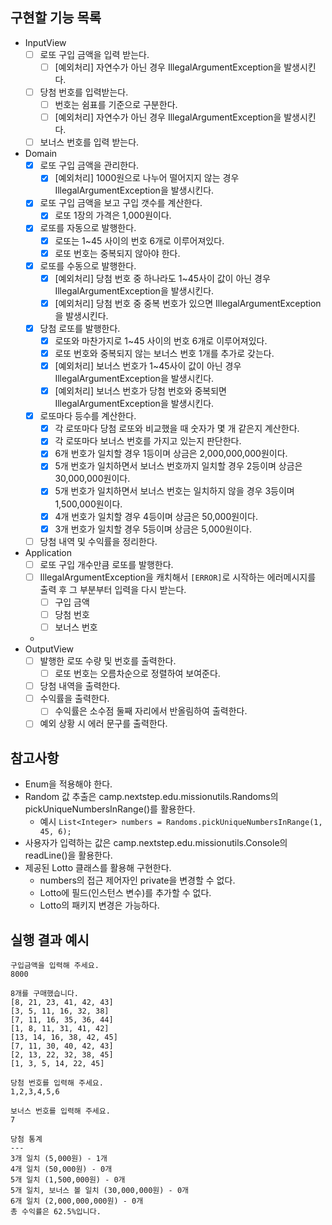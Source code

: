 ## 구현할 기능 목록
- InputView
  - [ ] 로또 구입 금액을 입력 받는다.
    - [ ] [예외처리] 자연수가 아닌 경우 IllegalArgumentException을 발생시킨다.
  - [ ] 당첨 번호를 입력받는다.
    - [ ] 번호는 쉼표를 기준으로 구분한다.
    - [ ] [예외처리] 자연수가 아닌 경우 IllegalArgumentException을 발생시킨다.
  - [ ] 보너스 번호를 입력 받는다.
- Domain
  - [x] 로또 구입 금액을 관리한다.
    - [x] [예외처리] 1000원으로 나누어 떨어지지 않는 경우 IllegalArgumentException을 발생시킨다.
  - [x] 로또 구입 금액을 보고 구입 갯수를 계산한다.
    - [x] 로또 1장의 가격은 1,000원이다.
  - [x] 로또를 자동으로 발행한다.
    - [x] 로또는 1~45 사이의 번호 6개로 이루어져있다.
    - [x] 로또 번호는 중복되지 않아야 한다.
  - [x] 로또를 수동으로 발행한다.
    - [x] [예외처리] 당첨 번호 중 하나라도 1~45사이 값이 아닌 경우 IllegalArgumentException을 발생시킨다.
    - [x] [예외처리] 당첨 번호 중 중복 번호가 있으면 IllegalArgumentException을 발생시킨다.
  - [x] 당첨 로또를 발행한다.
    - [x] 로또와 마찬가지로 1~45 사이의 번호 6개로 이루어져있다.
    - [x] 로또 번호와 중복되지 않는 보너스 번호 1개를 추가로 갖는다.
    - [x] [예외처리] 보너스 번호가 1~45사이 값이 아닌 경우 IllegalArgumentException을 발생시킨다.
    - [x] [예외처리] 보너스 번호가 당첨 번호와 중복되면 IllegalArgumentException을 발생시킨다.
  - [x] 로또마다 등수를 계산한다.
    - [x] 각 로또마다 당첨 로또와 비교했을 때 숫자가 몇 개 같은지 계산한다.
    - [x] 각 로또마다 보너스 번호를 가지고 있는지 판단한다.
    - [x] 6개 번호가 일치할 경우 1등이며 상금은 2,000,000,000원이다.
    - [x] 5개 번호가 일치하면서 보너스 번호까지 일치할 경우 2등이며 상금은 30,000,000원이다.
    - [x] 5개 번호가 일치하면서 보너스 번호는 일치하지 않을 경우 3등이며 1,500,000원이다. 
    - [x] 4개 번호가 일치할 경우 4등이며 상금은 50,000원이다.
    - [x] 3개 번호가 일치할 경우 5등이며 상금은 5,000원이다.
  - [ ] 당첨 내역 및 수익률을 정리한다.
- Application
  - [ ] 로또 구입 개수만큼 로또를 발행한다.
  - [ ] IllegalArgumentException을 캐치해서 `[ERROR]`로 시작하는 에러메시지를 출력 후 그 부분부터 입력을 다시 받는다.
    - [ ] 구입 금액
    - [ ] 당첨 번호
    - [ ] 보너스 번호
  - 
- OutputView
  - [ ] 발행한 로또 수량 및 번호를 출력한다.
    - [ ] 로또 번호는 오름차순으로 정렬하여 보여준다.
  - [ ] 당첨 내역을 출력한다.
  - [ ] 수익률을 출력한다.
    - [ ] 수익률은 소수점 둘째 자리에서 반올림하여 출력한다.
  - [ ] 예외 상황 시 에러 문구를 출력한다.
  
## 참고사항
- Enum을 적용해야 한다.
- Random 값 추출은 camp.nextstep.edu.missionutils.Randoms의 pickUniqueNumbersInRange()를 활용한다.
  - 예시 `List<Integer> numbers = Randoms.pickUniqueNumbersInRange(1, 45, 6);`
- 사용자가 입력하는 값은 camp.nextstep.edu.missionutils.Console의 readLine()을 활용한다.
- 제공된 Lotto 클래스를 활용해 구현한다.
  - numbers의 접근 제어자인 private을 변경할 수 없다.
  - Lotto에 필드(인스턴스 변수)를 추가할 수 없다.
  - Lotto의 패키지 변경은 가능하다.
## 실행 결과 예시
```agsl
구입금액을 입력해 주세요.
8000

8개를 구매했습니다.
[8, 21, 23, 41, 42, 43] 
[3, 5, 11, 16, 32, 38] 
[7, 11, 16, 35, 36, 44] 
[1, 8, 11, 31, 41, 42] 
[13, 14, 16, 38, 42, 45] 
[7, 11, 30, 40, 42, 43] 
[2, 13, 22, 32, 38, 45] 
[1, 3, 5, 14, 22, 45]

당첨 번호를 입력해 주세요.
1,2,3,4,5,6

보너스 번호를 입력해 주세요.
7

당첨 통계
---
3개 일치 (5,000원) - 1개
4개 일치 (50,000원) - 0개
5개 일치 (1,500,000원) - 0개
5개 일치, 보너스 볼 일치 (30,000,000원) - 0개
6개 일치 (2,000,000,000원) - 0개
총 수익률은 62.5%입니다.
```

